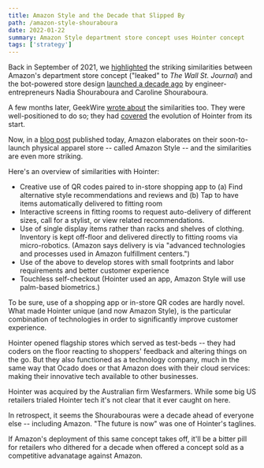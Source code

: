 ```yaml
---
title: Amazon Style and the Decade that Slipped By
path: /amazon-style-shouraboura
date: 2022-01-22
summary: Amazon Style department store concept uses Hointer concept
tags: ['strategy']
---
```


Back in September of 2021, we <a href="https://www.signalfox.org/amazon-department-stores/">highlighted</a> the striking similarities between Amazon's department store concept ("leaked" to <em>The Wall St. Journal</em>) and the bot-powered store design <a href="/amazon-department-stores">launched a decade ago</a> by engineer-entrepreneurs Nadia Shouraboura and Caroline Shouraboura.

A few months later, GeekWire <a href="https://www.geekwire.com/2022/amazon-to-try-another-tech-infused-retail-concept-with-amazon-style-its-first-physical-fashion-store/" target="blank">wrote about</a> the similarities too. They were well-positioned to do so; they had <a href="https://www.geekwire.com/2012/hointer-robot-jeans-clothing-apparel-store-startup/" target="blank">covered</a> the evolution of Hointer from its start.

Now, in a <a href="https://www.aboutamazon.com/news/retail/amazon-reimagines-in-store-shopping-with-amazon-style" target="blank">blog post</a> published today, Amazon elaborates on their soon-to-launch physical apparel store -- called Amazon Style -- and the similarities are even more striking.

Here's an overview of similarities with Hointer:

* Creative use of QR codes paired to in-store shopping app to (a) Find alternative style recommendations and reviews and (b) Tap to have items automatically delivered to fitting room
* Interactive screens in fitting rooms to request auto-delivery of different sizes, call for a stylist, or view related recommendations.
* Use of single display items rather than racks and shelves of clothing. Inventory is kept off-floor and delivered directly to fitting rooms via micro-robotics. (Amazon says delivery is via "advanced technologies and processes used in Amazon fulfillment centers.")
* Use of the above to develop stores with small footprints and labor requirements and better customer experience
* Touchless self-checkout (Hointer used an app, Amazon Style will use palm-based biometrics.)

To be sure, use of a shopping app or in-store QR codes are hardly novel. What made Hointer unique (and now Amazon Style), is the particular combination of technologies in order to significantly improve customer experience.

Hointer opened flagship stores which served as test-beds -- they had coders on the floor reacting to shoppers' feedback and altering things on the go. But they also functioned as a technology company, much in the same way that Ocado does or that Amazon does with their cloud services: making their innovative tech available to other businesses.

Hointer was acquired by the Australian firm Wesfarmers. While some big US retailers trialed Hointer tech it's not clear that it ever caught on here. 

In retrospect, it seems the Shourabouras were a decade ahead of everyone else -- including Amazon. "The future is now" was one of Hointer's taglines. 
 
If Amazon's deployment of this same concept takes off, it'll be a bitter pill for retailers who dithered for a decade when offered a concept sold as a competitive advanatage against Amazon. 
